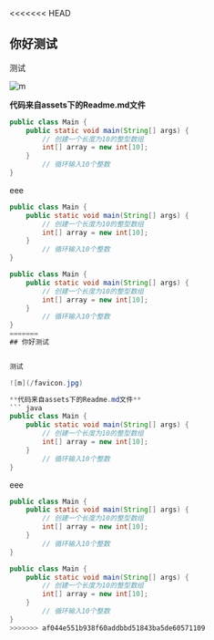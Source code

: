 <<<<<<< HEAD
## 你好测试


测试

![m](/favicon.jpg)

**代码来自assets下的Readme.md文件**
``` java
public class Main {
    public static void main(String[] args) {
        // 创建一个长度为10的整型数组
        int[] array = new int[10];
    }
        // 循环输入10个整数 
}
```

eee

``` java
public class Main {
    public static void main(String[] args) {
        // 创建一个长度为10的整型数组
        int[] array = new int[10];
    }
        // 循环输入10个整数 
}
```
 

``` java
public class Main {
    public static void main(String[] args) {
        // 创建一个长度为10的整型数组
        int[] array = new int[10];
    }
        // 循环输入10个整数 
}
=======
## 你好测试


测试

![m](/favicon.jpg)

**代码来自assets下的Readme.md文件**
``` java
public class Main {
    public static void main(String[] args) {
        // 创建一个长度为10的整型数组
        int[] array = new int[10];
    }
        // 循环输入10个整数 
}
```

eee

``` java
public class Main {
    public static void main(String[] args) {
        // 创建一个长度为10的整型数组
        int[] array = new int[10];
    }
        // 循环输入10个整数 
}
```
 

``` java
public class Main {
    public static void main(String[] args) {
        // 创建一个长度为10的整型数组
        int[] array = new int[10];
    }
        // 循环输入10个整数 
}
>>>>>>> af044e551b938f60addbbd51843ba5de60571109
```
